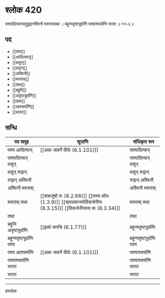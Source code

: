 # श्लोक 420

पश्यादित्यान्वसून्रुद्रानश्विनौ मरुतस्तथा ।
बहून्यदृष्टपूर्वाणि पश्याश्चर्याणि भारत ॥ ११-६॥


## पद 

- [[पश्य]]
- [[आदित्यान्]]
- [[वसून्]]
- [[रुद्रान्]]
- [[अश्विनौ]]
- [[मरुतस्]]
- [[तथा]]
- [[बहूनि]]
- [[अदृष्टपूर्वाणि]]
- [[पश्य]]
- [[आश्चर्याणि]]
- [[भारत]]

## सन्धि

| पद समूह | सूत्राणि | संधिकृत रूप |
| ----- | ----- | ----- |
| पश्य आदित्यान् |  [[अकः सवर्णे दीर्घः (6.1.101)]] | पश्यादित्यान् |
| पश्यादित्यान् वसून् |  | पश्यादित्यान् वसून् |
| वसून् रुद्रान् |  | वसून् रुद्रान् |
| रुद्रान् अश्विनौ |  | रुद्रान् अश्विनौ |
| अश्विनौ मरुतस् |  | अश्विनौ मरुतस् |
| मरुतस् तथा |  [[ससजुषो रुः (8.2.66)]] [[तस्य लोपः (1.3.9)]] [[खरवसानयोर्विसर्जनीयः (8.3.15)]] [[विसर्जनीयस्य सः (8.3.34)]] | मरुतस् तथा |
| तथा |  | तथा |
| बहूनि अदृष्टपूर्वाणि |  [[इको यणचि (6.1.77)]] | बहून्यदृष्टपूर्वाणि |
| बहून्यदृष्टपूर्वाणि पश्य |  | बहून्यदृष्टपूर्वाणि पश्य |
| पश्य आश्चर्याणि |  [[अकः सवर्णे दीर्घः (6.1.101)]] | पश्याश्चर्याणि |
| पश्याश्चर्याणि भारत |  | पश्याश्चर्याणि भारत |
| भारत |  | भारत |


---

#श्लोक